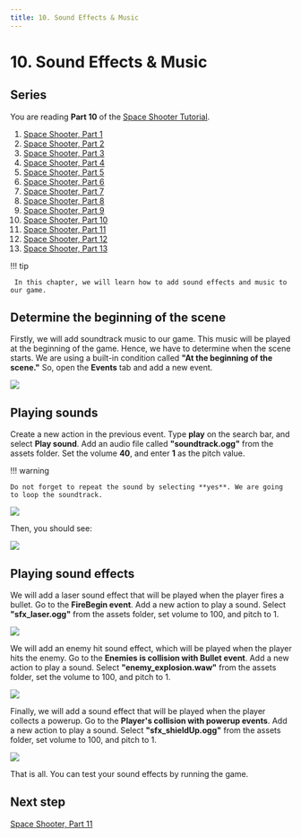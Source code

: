 ```yaml
---
title: 10. Sound Effects & Music
---
```

# 10. Sound Effects & Music

## Series

You are reading **Part 10** of the [Space Shooter Tutorial](/gdevelop5/tutorials/space-shooter).

1. [Space Shooter, Part 1](/gdevelop5/tutorials/space-shooter)
2. [Space Shooter, Part 2](/gdevelop5/tutorials/space-shooter/2-move-player)
3. [Space Shooter, Part 3](/gdevelop5/tutorials/space-shooter/3-shoot-and-health)
4. [Space Shooter, Part 4](/gdevelop5/tutorials/space-shooter/4-background-and-camera)
5. [Space Shooter, Part 5](/gdevelop5/tutorials/space-shooter/5-enemies)
6. [Space Shooter, Part 6](/gdevelop5/tutorials/space-shooter/6-enemy-mechanics)
7. [Space Shooter, Part 7](/gdevelop5/tutorials/space-shooter/7-meteors)
8. [Space Shooter, Part 8](/gdevelop5/tutorials/space-shooter/8-powerups)
9. [Space Shooter, Part 9](/gdevelop5/tutorials/space-shooter/9-ui)
10. [Space Shooter, Part 10](/gdevelop5/tutorials/space-shooter/10-sound-effects-music)
11. [Space Shooter, Part 11](/gdevelop5/tutorials/space-shooter/11-visual-effects)
12. [Space Shooter, Part 12](/gdevelop5/tutorials/space-shooter/12-levels)
13. [Space Shooter, Part 13](/gdevelop5/tutorials/space-shooter/13-main-menu)

!!! tip

     In this chapter, we will learn how to add sound effects and music to our game.

## Determine the beginning of the scene

Firstly, we will add soundtrack music to our game. This music will be played at the beginning of the game. Hence, we have to determine when the scene starts. We are using a built-in condition called **"At the beginning of the scene."**  So, open the **Events** tab and add a new event.

![](/gdevelop5/tutorials/space-shooter/space-shooter-at-the-beginning-of-scene.png)

## Playing sounds

Create a new action in the previous event. Type **play** on the search bar,  and select **Play sound**. Add an audio file called **"soundtrack.ogg"** from the assets folder. Set the volume **40**, and enter **1** as the pitch value.

!!! warning

    Do not forget to repeat the sound by selecting **yes**. We are going to loop the soundtrack.

![](/gdevelop5/tutorials/space-shooter/space-shooter-add-soundtrack.png)

Then, you should see:

![](/gdevelop5/tutorials/space-shooter/space-shooter-soundtrack-event.png)

## Playing sound effects

We will add a laser sound effect that will be played when the player fires a bullet. Go to the **FireBegin event**. Add a new action to play a sound. Select **"sfx_laser.ogg"** from the assets folder, set volume to 100, and pitch to 1.

![](/gdevelop5/tutorials/space-shooter/space-shooter-fire-bullet.png)

We will add an enemy hit sound effect, which will be played when the player hits the enemy. Go to the **Enemies is collision with Bullet event**. Add a new action to play a sound. Select **"enemy_explosion.waw"** from the assets folder, set the volume to 100, and pitch to 1.

![](/gdevelop5/tutorials/space-shooter/space-shooter-hit-enemy.png)

Finally, we will add a sound effect that will be played when the player collects a powerup. Go to the **Player's collision with powerup events**. Add a new action to play a sound. Select **"sfx_shieldUp.ogg"** from the assets folder, set volume to 100, and pitch to 1.

![](/gdevelop5/tutorials/space-shooter/space-shooter-powerup-sound.png)

That is all. You can test your sound effects by running the game.

## Next step

[Space Shooter, Part 11](/gdevelop5/tutorials/space-shooter/11-visual-effects)
